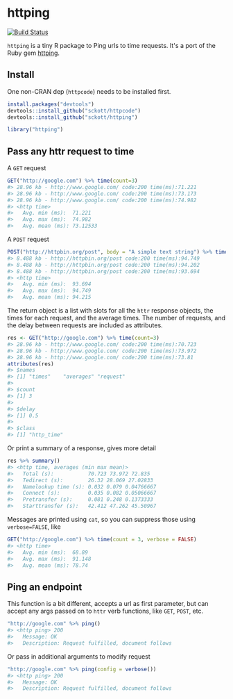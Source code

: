 httping
=======



[![Build Status](https://travis-ci.org/sckott/httping.svg)](https://travis-ci.org/sckott/httping)

`httping` is a tiny R package to Ping urls to time requests. It's a port of the Ruby gem [httping](https://github.com/jpignata/httping).

## Install

One non-CRAN dep (`httpcode`) needs to be installed first.


```r
install.packages("devtools")
devtools::install_github("sckott/httpcode")
devtools::install_github("sckott/httping")
```


```r
library("httping")
```

## Pass any httr request to time

A `GET` request


```r
GET("http://google.com") %>% time(count=3)
#> 28.96 kb - http://www.google.com/ code:200 time(ms):71.221
#> 28.96 kb - http://www.google.com/ code:200 time(ms):73.173
#> 28.96 kb - http://www.google.com/ code:200 time(ms):74.982
#> <http time>
#>   Avg. min (ms):  71.221
#>   Avg. max (ms):  74.982
#>   Avg. mean (ms): 73.12533
```

A `POST` request


```r
POST("http://httpbin.org/post", body = "A simple text string") %>% time(count=3)
#> 8.488 kb - http://httpbin.org/post code:200 time(ms):94.749
#> 8.488 kb - http://httpbin.org/post code:200 time(ms):94.202
#> 8.488 kb - http://httpbin.org/post code:200 time(ms):93.694
#> <http time>
#>   Avg. min (ms):  93.694
#>   Avg. max (ms):  94.749
#>   Avg. mean (ms): 94.215
```

The return object is a list with slots for all the `httr` response objects, the times for each request, and the average times. The number of requests, and 
the delay between requests are included as attributes. 


```r
res <- GET("http://google.com") %>% time(count=3)
#> 28.96 kb - http://www.google.com/ code:200 time(ms):70.723
#> 28.96 kb - http://www.google.com/ code:200 time(ms):73.972
#> 28.96 kb - http://www.google.com/ code:200 time(ms):73.81
attributes(res)
#> $names
#> [1] "times"    "averages" "request" 
#> 
#> $count
#> [1] 3
#> 
#> $delay
#> [1] 0.5
#> 
#> $class
#> [1] "http_time"
```

Or print a summary of a response, gives more detail


```r
res %>% summary()
#> <http time, averages (min max mean)>
#>   Total (s):           70.723 73.972 72.835
#>   Tedirect (s):        26.32 28.069 27.02833
#>   Namelookup time (s): 0.032 0.079 0.04766667
#>   Connect (s):         0.035 0.082 0.05066667
#>   Pretransfer (s):     0.081 0.248 0.1373333
#>   Starttransfer (s):   42.412 47.262 45.50967
```

Messages are printed using `cat`, so you can suppress those using `verbose=FALSE`, like 


```r
GET("http://google.com") %>% time(count = 3, verbose = FALSE)
#> <http time>
#>   Avg. min (ms):  68.89
#>   Avg. max (ms):  91.148
#>   Avg. mean (ms): 78.74
```


## Ping an endpoint

This function is a bit different, accepts a url as first parameter, but can accept any args passed on to `httr` verb functions, like `GET`, `POST`,  etc. 


```r
"http://google.com" %>% ping()
#> <http ping> 200
#>   Message: OK
#>   Description: Request fulfilled, document follows
```

Or pass in additional arguments to modify request


```r
"http://google.com" %>% ping(config = verbose())
#> <http ping> 200
#>   Message: OK
#>   Description: Request fulfilled, document follows
```
